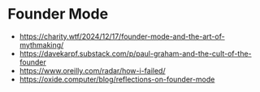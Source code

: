 # Founder Mode
- https://charity.wtf/2024/12/17/founder-mode-and-the-art-of-mythmaking/
- https://davekarpf.substack.com/p/paul-graham-and-the-cult-of-the-founder
- https://www.oreilly.com/radar/how-i-failed/
- https://oxide.computer/blog/reflections-on-founder-mode